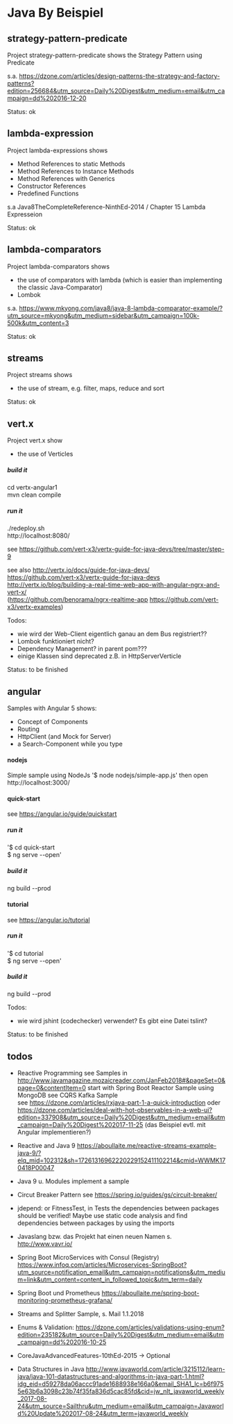 # Java By Beispiel


## strategy-pattern-predicate
Project strategy-pattern-predicate shows the Strategy Pattern using Predicate

s.a. https://dzone.com/articles/design-patterns-the-strategy-and-factory-patterns?edition=256684&utm_source=Daily%20Digest&utm_medium=email&utm_campaign=dd%202016-12-20

Status: ok


## lambda-expression
Project lambda-expressions shows
- Method References to static Methods
- Method References to Instance Methods
- Method References with Generics
- Constructor References
- Predefined Functions 

s.a Java8TheCompleteReference-NinthEd-2014 / Chapter 15 Lambda Expresseion

Status: ok


## lambda-comparators
Project lambda-comparators shows
- the use of comparators with lambda (which is easier than implementing the classic Java-Comparator)
- Lombok

s.a. https://www.mkyong.com/java8/java-8-lambda-comparator-example/?utm_source=mkyong&utm_medium=sidebar&utm_campaign=100k-500k&utm_content=3

Status: ok


## streams
Project streams shows
- the use of stream, e.g. filter, maps, reduce and sort

Status: ok


## vert.x
Project vert.x show
- the use of Verticles

##### build it
cd vertx-angular1 \
mvn clean compile
##### run it
./redeploy.sh \
http://localhost:8080/

see https://github.com/vert-x3/vertx-guide-for-java-devs/tree/master/step-9

see also 
http://vertx.io/docs/guide-for-java-devs/ \
https://github.com/vert-x3/vertx-guide-for-java-devs \
http://vertx.io/blog/building-a-real-time-web-app-with-angular-ngrx-and-vert-x/ \
(https://github.com/benorama/ngrx-realtime-app https://github.com/vert-x3/vertx-examples)

Todos:
- wie wird der Web-Client eigentlich ganau an dem Bus registriert??
- Lombok funktioniert nicht?
- Dependency Management? in parent pom???
- einige Klassen sind deprecated z.B. in HttpServerVerticle

Status: to be finished 

## angular
Samples with Angular 5 shows:
- Concept of Components
- Routing
- HttpClient (and Mock for Server)
- a Search-Component while you type

#### nodejs
Simple sample using NodeJs
'$ node nodejs/simple-app.js'
then open http://localhost:3000/

#### quick-start
see https://angular.io/guide/quickstart
##### run it
'$ cd quick-start \
$ ng serve --open'
##### build it
ng build --prod

#### tutorial
see https://angular.io/tutorial
##### run it
'$ cd tutorial \
$ ng serve --open'
##### build it
ng build --prod

Todos:
- wie wird jshint (codechecker) verwendet? Es gibt eine Datei tslint?

Status: to be finished



## todos
- Reactive Programming
see Samples in http://www.javamagazine.mozaicreader.com/JanFeb2018#&pageSet=0&page=0&contentItem=0 
    start with Spring Boot Reactor Sample using MongoDB
    see CQRS Kafka Sample    
see https://dzone.com/articles/rxjava-part-1-a-quick-introduction 
oder https://dzone.com/articles/deal-with-hot-observables-in-a-web-ui?edition=337908&utm_source=Daily%20Digest&utm_medium=email&utm_campaign=Daily%20Digest%202017-11-25
(das Beispiel evtl. mit Angular implementieren?)

- Reactive and Java 9
https://aboullaite.me/reactive-streams-example-java-9/?elq_mid=102312&sh=17261316962220229152411102214&cmid=WWMK170418P00047    

- Java 9 u. Modules
implement a sample

- Circut Breaker Pattern see https://spring.io/guides/gs/circuit-breaker/

- jdepend: or FitnessTest, in Tests the dependencies between packages should be verified!
  Maybe use static code analysis and find dependencies between packages by using the imports
  
- Javaslang bzw. das Projekt hat einen neuen Namen s. http://www.vavr.io/

- Spring Boot MicroServices with Consul (Registry)
https://www.infoq.com/articles/Microservices-SpringBoot?utm_source=notification_email&utm_campaign=notifications&utm_medium=link&utm_content=content_in_followed_topic&utm_term=daily

- Spring Boot und Prometheus
https://aboullaite.me/spring-boot-monitoring-prometheus-grafana/

- Streams and Splitter Sample, s. Mail 1.1.2018

- Enums & Validation: https://dzone.com/articles/validations-using-enum?edition=235182&utm_source=Daily%20Digest&utm_medium=email&utm_campaign=dd%202016-10-25

- CoreJavaAdvancedFeatures-10thEd-2015 -> Optional

- Data Structures in Java
http://www.javaworld.com/article/3215112/learn-java/java-101-datastructures-and-algorithms-in-java-part-1.html?idg_eid=d59278da06accc91ade1688938e166a0&email_SHA1_lc=b6f9755e63b6a3098c23b74f35fa836d5cac85fd&cid=jw_nlt_javaworld_weekly_2017-08-24&utm_source=Sailthru&utm_medium=email&utm_campaign=Javaworld%20Update%202017-08-24&utm_term=javaworld_weekly

